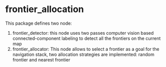# frontier_allocation

This package defines two node:

1. frontier_detector: this node uses two passes computer vision based connected-component labeling to detect all the frontiers on the current map
2. frontier_allocator: This node allows to select a frontier as a goal for the navigation stack, two allocation strategies are implemented: random frontier and nearest frontier
